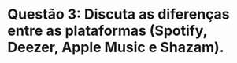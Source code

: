 #  Questão 3: Discuta as diferenças entre as plataformas (Spotify, Deezer, Apple Music e Shazam).



